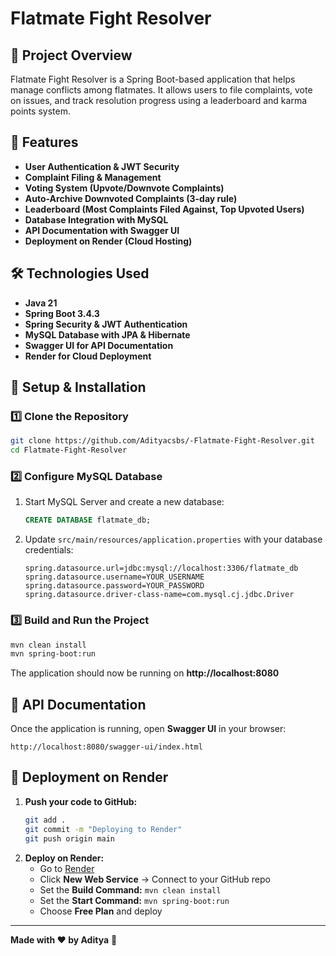 # Flatmate Fight Resolver

## 📌 Project Overview
Flatmate Fight Resolver is a Spring Boot-based application that helps manage conflicts among flatmates. It allows users to file complaints, vote on issues, and track resolution progress using a leaderboard and karma points system.

## 🚀 Features
- **User Authentication & JWT Security**
- **Complaint Filing & Management**
- **Voting System (Upvote/Downvote Complaints)**
- **Auto-Archive Downvoted Complaints (3-day rule)**
- **Leaderboard (Most Complaints Filed Against, Top Upvoted Users)**
- **Database Integration with MySQL**
- **API Documentation with Swagger UI**
- **Deployment on Render (Cloud Hosting)**

## 🛠️ Technologies Used
- **Java 21**
- **Spring Boot 3.4.3**
- **Spring Security & JWT Authentication**
- **MySQL Database with JPA & Hibernate**
- **Swagger UI for API Documentation**
- **Render for Cloud Deployment**

## 🔧 Setup & Installation
### 1️⃣ Clone the Repository
```sh
git clone https://github.com/Adityacsbs/-Flatmate-Fight-Resolver.git
cd Flatmate-Fight-Resolver
```

### 2️⃣ Configure MySQL Database
1. Start MySQL Server and create a new database:
   ```sql
   CREATE DATABASE flatmate_db;
   ```
2. Update `src/main/resources/application.properties` with your database credentials:
   ```properties
   spring.datasource.url=jdbc:mysql://localhost:3306/flatmate_db
   spring.datasource.username=YOUR_USERNAME
   spring.datasource.password=YOUR_PASSWORD
   spring.datasource.driver-class-name=com.mysql.cj.jdbc.Driver
   ```

### 3️⃣ Build and Run the Project
```sh
mvn clean install
mvn spring-boot:run
```
The application should now be running on **http://localhost:8080**

## 📖 API Documentation
Once the application is running, open **Swagger UI** in your browser:
```
http://localhost:8080/swagger-ui/index.html
```

## 🚀 Deployment on Render
1. **Push your code to GitHub:**
   ```sh
   git add .
   git commit -m "Deploying to Render"
   git push origin main
   ```
2. **Deploy on Render:**
   - Go to [Render](https://dashboard.render.com/)
   - Click **New Web Service** → Connect to your GitHub repo
   - Set the **Build Command:** `mvn clean install`
   - Set the **Start Command:** `mvn spring-boot:run`
   - Choose **Free Plan** and deploy



---
**Made with ❤️ by Aditya** 🚀

